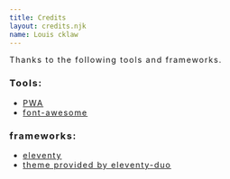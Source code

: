 ```yaml
---
title: Credits
layout: credits.njk
name: Louis cklaw
---
```


<div style="letter-spacing: 0.1rem;">

Thanks to the following tools and frameworks.

### Tools:

  - <a href="https://web.dev/explore/progressive-web-apps" target="_blank" rel="noopener noreferrer">PWA</a>
  - <a href="https://fontawesome.com/v5/search" target="_blank" rel="noopener noreferrer">font-awesome</a>

### frameworks:

  - <a href="https://www.11ty.dev" target="_blank" rel="noopener noreferrer">eleventy</a>
  - <a href="https://github.com/yinkakun/eleventy-duo" target="_blank" rel="noopener noreferrer">theme provided by eleventy-duo</a>

</div>